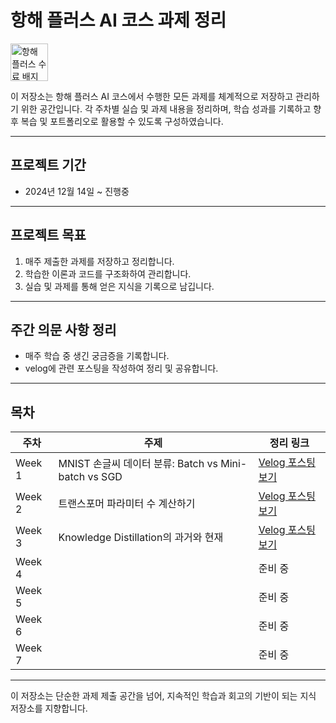 # 항해 플러스 AI 코스 과제 정리  
<a href="https://hhpluscertificateofcompletion.oopy.io/">  
  <img src="https://static.spartacodingclub.kr/hanghae99/plus/completion/badge_black.svg" alt="항해 플러스 수료 배지" height="60" />  
</a>

이 저장소는 항해 플러스 AI 코스에서 수행한 모든 과제를 체계적으로 저장하고 관리하기 위한 공간입니다. 각 주차별 실습 및 과제 내용을 정리하며, 학습 성과를 기록하고 향후 복습 및 포트폴리오로 활용할 수 있도록 구성하였습니다.

---

## 프로젝트 기간
- 2024년 12월 14일 ~ 진행중

---

## 프로젝트 목표
1. 매주 제출한 과제를 저장하고 정리합니다.  
2. 학습한 이론과 코드를 구조화하여 관리합니다.  
3. 실습 및 과제를 통해 얻은 지식을 기록으로 남깁니다.

---

## 주간 의문 사항 정리
- 매주 학습 중 생긴 궁금증을 기록합니다.
- velog에 관련 포스팅을 작성하여 정리 및 공유합니다.

---

##  목차

| 주차   | 주제                                         | 정리 링크 |
|--------|----------------------------------------------|------------|
| Week 1 | MNIST 손글씨 데이터 분류: Batch vs Mini-batch vs SGD | [Velog 포스팅 보기](https://velog.io/@paradeigma/플러스-AI-과정-Batch-vs-Mini-batch-vs-SGD) |
| Week 2 | 트랜스포머 파라미터 수 계산하기                         | [Velog 포스팅 보기](https://velog.io/@paradeigma/플러스-AI-2.-트랜스포머-파라미터-수-계산하기) |
| Week 3 | Knowledge Distillation의 과거와 현재                | [Velog 포스팅 보기](https://velog.io/@paradeigma/Knowledge-Distillation의-과거와-현재) |
| Week 4 |                                                  | 준비 중 |
| Week 5 |                                                  | 준비 중 |
| Week 6 |                                                  | 준비 중 |
| Week 7 |                                                  | 준비 중 |

---

이 저장소는 단순한 과제 제출 공간을 넘어, 지속적인 학습과 회고의 기반이 되는 지식 저장소를 지향합니다.
